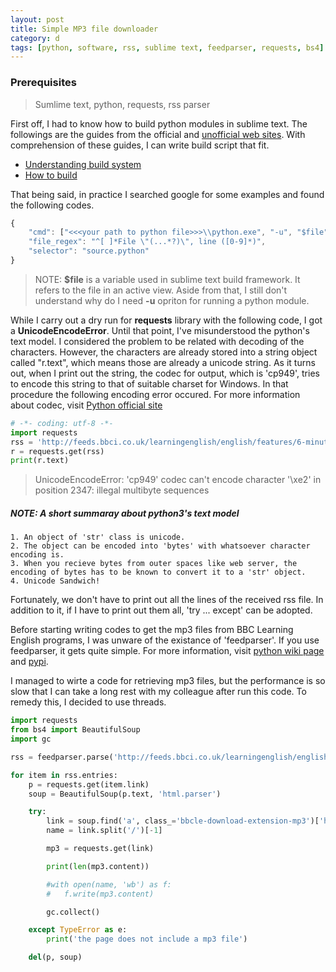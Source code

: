 ```yaml
---
layout: post
title: Simple MP3 file downloader
category: d
tags: [python, software, rss, sublime text, feedparser, requests, bs4]
---
```


### Prerequisites
 > Sumlime text, python, requests, rss parser

First off, I had to know how to build python modules in sublime text. The followings are the guides from the official and [unofficial web sites](http://www.sublimetext.com/docs/build). With comprehension of these guides, I can write build script that fit.
 * [Understanding build system](http://www.sublimetext.com/docs/build)
 * [How to build](http://sublime-text-unofficial-documentation.readthedocs.org/en/latest/reference/build_systems.html)

That being said, in practice I searched google for some examples and found the following codes.

```javascript
{
    "cmd": ["<<<your path to python file>>>\\python.exe", "-u", "$file",],
    "file_regex": "^[ ]*File \"(...*?)\", line ([0-9]*)",
    "selector": "source.python"
}
```

> NOTE: <strong>$file</strong> is a variable used in sublime text build framework. It refers to the file in an active view. Aside from that, I still don't understand why do I need <strong>-u</strong> opriton for running a python module.

While I carry out a dry run for <strong>requests</strong> library with the following code, I got a <strong>UnicodeEncodeError</strong>. Until that point, I've misunderstood the python's text model. I considered the problem to be related with decoding of the characters. However, the characters are already stored into a string object called "r.text", which means those are already a unicode string. As it turns out, when I print out the string, the codec for output, which is 'cp949', tries to encode this string to that of suitable charset for Windows. In that procedure the following encoding error occured. For more information about codec, visit [Python official site](https://docs.python.org/3/library/codecs.html)

```python
# -*- coding: utf-8 -*-
import requests
rss = 'http://feeds.bbci.co.uk/learningenglish/english/features/6-minute-english/rss'
r = requests.get(rss)
print(r.text)
```

> UnicodeEncodeError: 'cp949' codec can't encode character '\xe2' in position 2347: illegal multibyte sequences

##### NOTE: A short summaray about python3's text model
```
1. An object of 'str' class is unicode.
2. The object can be encoded into 'bytes' with whatsoever character encoding is.
3. When you recieve bytes from outer spaces like web server, the encoding of bytes has to be known to convert it to a 'str' object.
4. Unicode Sandwich!
```

Fortunately, we don't have to print out all the lines of the received rss file. In addition to it, if I have to print out them all, 'try ... except' can be adopted.

Before starting writing codes to get the mp3 files from BBC Learning English programs, I was unware of the existance of 'feedparser'. If you use feedparser, it gets quite simple. For more information, visit [python wiki page](https://wiki.python.org/moin/RssLibraries) and [pypi](https://pypi.python.org/pypi/feedparser).


I managed to wirte a code for retrieving mp3 files, but the performance is so slow that I can take a long rest with my colleague after run this code. To remedy this, I decided to use threads.

```python
import requests
from bs4 import BeautifulSoup
import gc

rss = feedparser.parse('http://feeds.bbci.co.uk/learningenglish/english/features/6-minute-english/rss')

for item in rss.entries:
    p = requests.get(item.link)
    soup = BeautifulSoup(p.text, 'html.parser')

    try:
        link = soup.find('a', class_='bbcle-download-extension-mp3')['href']
        name = link.split('/')[-1]

        mp3 = requests.get(link)

        print(len(mp3.content))

        #with open(name, 'wb') as f:
        #   f.write(mp3.content)

        gc.collect()

    except TypeError as e:
        print('the page does not include a mp3 file')

    del(p, soup)
```

